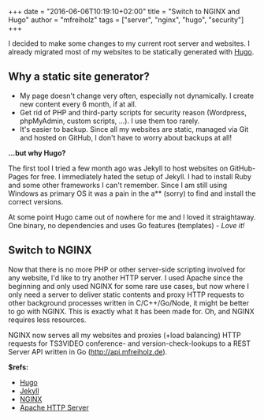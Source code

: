 +++
date = "2016-06-06T10:19:10+02:00"
title = "Switch to NGINX and Hugo"
author = "mfreiholz"
tags = ["server", "nginx", "hugo", "security"]
+++

I decided to make some changes to my current root server and websites.
I already migrated most of my websites to be statically generated with [Hugo](https://hugo.io).

## Why a static site generator?

- My page doesn't change very often, especially not dynamically. I create new content every 6 month, if at all.
- Get rid of PHP and third-party scripts for security reason (Wordpress, phpMyAdmin, custom scripts, ...). I use them too rarely.
- It's easier to backup. Since all my websites are static, managed via Git and hosted on GitHub, I don't have to worry about backups at all!

__...but why Hugo?__

The first tool I tried a few month ago was Jekyll to host websites on GitHub-Pages for free.
I immediately hated the setup of Jekyll. I had to install Ruby and some other frameworks I can't remember.
Since I am still using Windows as primary OS it was a pain in the a** (sorry) to find and install the correct versions.

At some point Hugo came out of nowhere for me and I loved it straightaway. One binary, no dependencies and uses Go features (templates) - _Love it!_

## Switch to NGINX

Now that there is no more PHP or other server-side scripting involved for any website, I'd like to try another HTTP server.
I used Apache since the beginning and only used NGINX for some rare use cases, but now where I only need a server to deliver
static contents and proxy HTTP requests to other background processes written in C/C++/Go/Node, it might be better to go with NGINX.
This is exactly what it has been made for. Oh, and NGINX requires less resources.

NGINX now serves all my websites and proxies (+load balancing) HTTP requests for TS3VIDEO conference- and version-check-lookups
to a REST Server API written in Go (http://api.mfreiholz.de).

__$refs:__

- [Hugo](http://gohugo.io/)
- [Jekyll](https://jekyllrb.com/)
- [NGINX](https://nginx.org/)
- [Apache HTTP Server](http://httpd.apache.org/)
